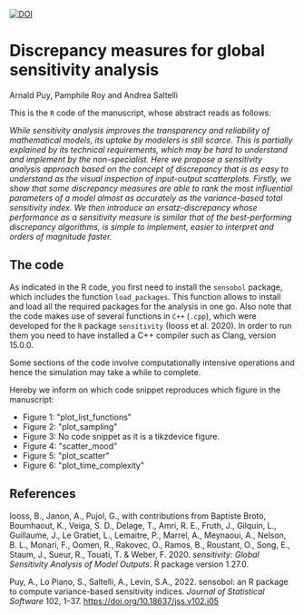 [![DOI](https://zenodo.org/badge/DOI/10.5281/zenodo.10458896.svg)](https://doi.org/10.5281/zenodo.10458896)

# Discrepancy measures for global sensitivity analysis

Arnald Puy, Pamphile Roy and Andrea Saltelli

This is the ``R`` code of the manuscript, whose abstract reads as follows:

*While sensitivity analysis improves the transparency and reliability of mathematical models, its uptake by modelers is still scarce. This is partially explained by its technical requirements, which may be hard to understand and implement by the non-specialist. Here we propose a sensitivity analysis approach based on the concept of discrepancy that is as easy to understand as the visual inspection of input-output scatterplots. Firstly, we show that some discrepancy measures are able to rank the most influential parameters of a model almost as accurately as the variance-based total sensitivity index. We then introduce an ersatz-discrepancy whose performance as a sensitivity measure is similar that of the best-performing discrepancy algorithms, is simple to implement, easier to interpret and orders of magnitude faster.*

## The code

As indicated in the R code, you first need to install the ``sensobol`` package, which includes the function ``load_packages``. This function allows to install and load all the required packages for the analysis in one go. Also note that the code makes use of several functions in ``C++`` (``.cpp``), which were developed for the ``R`` package ``sensitivity`` (Iooss et al. 2020). In order to run them you need to have installed a C++ compiler such as Clang, version 15.0.0.

Some sections of the code involve computationally intensive operations and hence the simulation may take a while to complete.

Hereby we inform on which code snippet reproduces which figure in the manuscript:
* Figure 1: "plot_list_functions"
* Figure 2: "plot_sampling"
* Figure 3: No code snippet as it is a tikzdevice figure.
* Figure 4: "scatter_mood"
* Figure 5: "plot_scatter"
* Figure 6: "plot_time_complexity"

## References

Iooss, B., Janon, A., Pujol, G., with contributions from Baptiste Broto, Boumhaout, K., Veiga, S. D., Delage, T., Amri, R. E., Fruth, J., Gilquin, L., Guillaume, J., Le Gratiet, L., Lemaitre, P., Marrel, A., Meynaoui, A., Nelson, B. L., Monari, F., Oomen, R., Rakovec, O., Ramos, B., Roustant, O., Song, E., Staum, J., Sueur, R., Touati, T. & Weber, F. 2020. *sensitivity: Global Sensitivity Analysis of Model Outputs*. R package version 1.27.0.

Puy, A., Lo Piano, S., Saltelli, A., Levin, S.A., 2022. sensobol: an R package to compute variance-based sensitivity indices. *Journal of Statistical Software* 102, 1–37. https://doi.org/10.18637/jss.v102.i05



